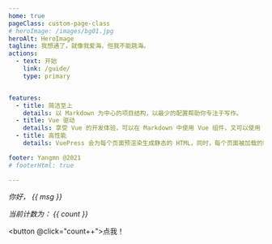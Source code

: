```yaml
---
home: true
pageClass: custom-page-class
# heroImage: /images/bg01.jpg
heroAlt: HeroImage
tagline: 我想通了，就像我爱海，但我不能跳海。
actions:
  - text: 开始
    link: /guide/
    type: primary


features:
  - title: 简洁至上
    details: 以 Markdown 为中心的项目结构，以最少的配置帮助你专注于写作。
  - title: Vue 驱动
    details: 享受 Vue 的开发体验，可以在 Markdown 中使用 Vue 组件，又可以使用 Vue 来开发自定义主题。
  - title: 高性能
    details: VuePress 会为每个页面预渲染生成静态的 HTML，同时，每个页面被加载的时候，将作为 SPA 运行。

footer: Yangmn @2021
# footerHtml: true

---
```

_你好， {{ msg }}_

<RedDiv>

_当前计数为： {{ count }}_

</RedDiv>

<button @click="count++">点我！</button>

<script>
import { h, ref } from 'vue'

const RedDiv = (_, ctx) => h(
  'div',
  {
    class: 'red-div',
  },
  ctx.slots.default()
)

export default {
  components: {
    RedDiv,
  },

  setup() {
    const msg = 'Markdown 中的 Vue'
    const count = ref(0)

    return {
      msg,
      count,
    }
  }
}
</script>

<style>
.red-div {
  color: red;
}
</style>
